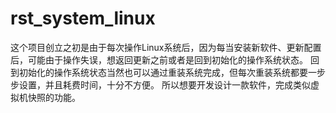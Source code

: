 # rst_system_linux
这个项目创立之初是由于每次操作Linux系统后，因为每当安装新软件、更新配置后，可能由于操作失误，想返回更新之前或者是回到初始化的操作系统状态。
回到初始化的操作系统状态当然也可以通过重装系统完成，但每次重装系统都要一步步设置，并且耗费时间，十分不方便。
所以想要开发设计一款软件，完成类似虚拟机快照的功能。
